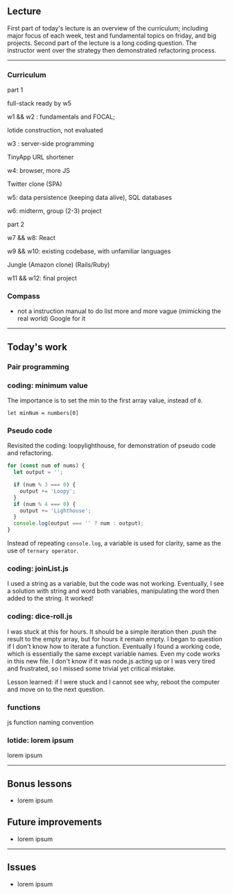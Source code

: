 ## Lecture

First part of today's lecture is an overview of the curriculum; including major focus of each week, test and fundamental topics on friday, and big projects. Second part of the lecture is a long coding question. The instructor went over the strategy then demonstrated refactoring process.

---

### Curriculum

part 1

full-stack ready by w5

w1 && w2 : fundamentals and FOCAL;

lotide construction, not evaluated

w3 : server-side programming

TinyApp URL shortener

w4: browser, more JS

Twitter clone (SPA)

w5: data persistence (keeping data alive), SQL databases

w6: midterm, group (2-3) project

part 2

w7 && w8: React

w9 && w10: existing codebase, with unfamiliar languages

Jungle (Amazon clone) (Rails/Ruby)

w11 && w12: final project

### Compass

- not a instruction manual
  to do list
  more and more vague (mimicking the real world)
  Google for it

---

## Today's work

### Pair programming

### coding: minimum value

The importance is to set the min to the first array value, instead of `0`.

`let minNum = numbers[0]`

### Pseudo code

Revisited the coding: loopylighthouse, for demonstration of pseudo code and refactoring.

```javascript
for (const num of nums) {
  let output = '';

  if (num % 3 === 0) {
    output += 'Loopy';
  }
  if (num % 4 === 0) {
    output += 'Lighthouse';
  }
  console.log(output === '' ? num : output);
}
```

Instead of repeating `console.log`, a variable is used for clarity, same as the use of `ternary operator`.

### coding: joinList.js

I used a string as a variable, but the code was not working. Eventually, I see a solution with string and word both variables, manipulating the word then added to the string. It worked!

### coding: dice-roll.js

I was stuck at this for hours. It should be a simple iteration then .push the result to the empty array, but for hours it remain empty. I began to question if I don't know how to iterate a function. Eventually I found a working code, which is essentially the same except variable names. Even my code works in this new file. I don't know if it was node.js acting up or I was very tired and frustrated, so I missed some trivial yet critical mistake.

Lesson learned: if I were stuck and I cannot see why, reboot the computer and move on to the next question.

### functions

js function naming convention

### lotide: lorem ipsum

lorem ipsum

---

## Bonus lessons

- lorem ipsum

## Future improvements

- lorem ipsum

---

## Issues

- lorem ipsum
